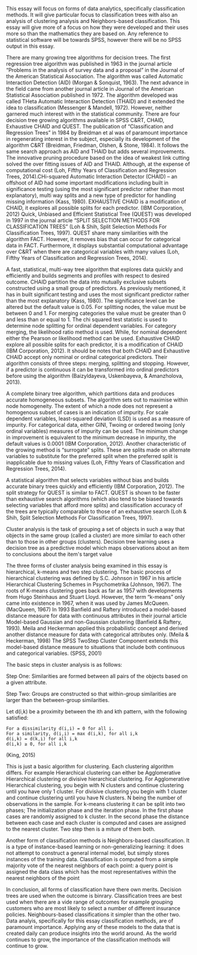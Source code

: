 This essay will focus on forms of data analytics, specifically classification methods. It will give particular focus to classification trees with also an analysis of clustering analysis and Neighbors-based classification. This essay will give more of a focus on how they were developed and their uses more so than the mathematics they are based on. Any reference to statistical software will be towards SPSS, however there will be no SPSS output in this essay.

There are many growing tree algorithms for decision trees. The first regression tree algorithm was published in 1963 in the journal article “Problems in the analysis of survey data and a proposal” in the Journal of the American Statistical Association. The algorithm was called Automatic Interaction Detection (AID) (Morgan & Sonquist, 1963). The next advance in the field came from another journal article in Journal of the American Statistical Association published in 1972. The algorithm developed was called THeta Automatic Interaction Detection (THAID) and it extended the idea to classification (Messenger & Mandell, 1972). However, neither garnered much interest with in the statistical community. There are four decision tree growing algorithms available in SPSS C&RT, CHAID, Exhaustive CHAID and QUEST. The publication of “Classification and Regression Trees” in 1984 by Breidman et al was of paramount importance in regenerating interest in the subject, especially its development of the algorithm C&RT (Breidman, Friedman, Olshen, & Stone, 1984). It follows the same search approach as AID and THAID but adds several improvements. The innovative pruning procedure based on the idea of weakest link cutting solved the over fitting issues of AID and THAID. Although, at the expense of computational cost (Loh, Fifthy Years of Classification and Regression Trees, 2014).CHi-squared Automatic Interaction Detector (CHAID) – an offshoot of AID had some important modifications including built in significance testing (using the most significant predictor rather than most explanatory), multi way splits and a new type of predictor for handling missing information (Kass, 1980). EXHAUSTIVE CHAID is a modification of CHAID, it explores all possible splits for each predictor. (IBM Corporation, 2012)  Quick, Unbiased and Efficient Statistical Tree (QUEST) was developed in 1997 in the journal article “SPLIT SELECTION METHODS FOR CLASSIFICATION TREES” (Loh & Shih, Split Selection Methods For Classification Trees, 1997). QUEST share many similarities with the algorithm FACT. However, it removes bias that can occur for categorical data in FACT. Furthermore, it displays substantial computational advantage over C&RT when there are categorical variables with many values (Loh, Fifthy Years of Classification and Regression Trees, 2014).

A fast, statistical, multi-way tree algorithm that explores data quickly and efficiently and builds segments and profiles with respect to desired outcome. CHAID partition the data into mutually exclusive subsets constructed using a small group of predictors. As previously mentioned, it has in built significant testing and uses the most significant predictor rather than the most explanatory (Kass, 1980). The significance level can be altered but the default value is 0.05. For splitting nodes, the value must be between 0 and 1. For merging categories the value must be greater than 0 and less than or equal to 1. The chi squared test statistic is used to determine node splitting for ordinal dependent variables. For category merging, the likelihood ratio method is used. While, for nominal dependent either the Pearson or likelihood method can be used. Exhaustive CHAID explore all possible splits for each predictor, it is a modification of CHAID (IBM Corporation, 2012). It should be notes that both CHAID and Exhaustive CHAID accept only nominal or ordinal categorical predictors. Their algorithm consists of three steps: merging, splitting and stopping. However, if a predictor is continuous it can be transformed into ordinal predictors before using the algorithm (Baizyldayeva, Uskenbayeva, & Amanzholova, 2013).

A complete binary tree algorithm, which partitions data and produces accurate homogeneous subsets. The algorithm sets out to maximise within node homogeneity. The extent of which a node does not represent a homogenous subset of cases is an indication of impurity. For scale dependent variables, least-squared deviation (LSD) is used as a measure of impurity. For categorical data, either GINI, Twoing or ordered twoing (only ordinal variables) measures of impurity can be used. The minimum change in improvement is equivalent to the minimum decrease in impurity, the default values is 0.0001 (IBM Corporation, 2012). Another characteristic of the growing method is “surrogate” splits. These are splits made on alternate variables to substitute for the preferred split when the preferred split is inapplicable due to missing values (Loh, Fifthy Years of Classification and Regression Trees, 2014). 

A statistical algorithm that selects variables without bias and builds accurate binary trees quickly and efficiently (IBM Corporation, 2012).  The split strategy for QUEST is similar to FACT. QUEST is shown to be faster than exhaustive search algorithms (which also tend to be biased towards selecting variables that afford more splits) and classification accuracy of the trees are typically comparable to those of an exhaustive search (Loh & Shih, Split Selection Methods For Classification Trees, 1997). 

Cluster analysis is the task of grouping a set of objects in such a way that objects in the same group (called a cluster) are more similar to each other than to those in other groups (clusters). Decision tree learning uses a decision tree as a predictive model which maps observations about an item to conclusions about the item's target value

The three forms of cluster analysis being examined in this essay is hierarchical, k-means and two step clustering. The basic process of hierarchical clustering was defined by S.C. Johnson in 1967 in his article Hierarchical Clustering Schemes in Psychometrika (Johnson, 1967). The roots of K-means clustering goes back as far as 1957 with developments from Hugo Steinhaus and Stuart Lloyd. However, the term “k-means” only came into existence in 1967, when it was used by James McQueen. (MacQueen, 1967) In 1993 Banfield and Raftery introduced a model-based distance measure for data with continuous attributes in their journal article Model-based Gaussian and non-Gaussian clustering (Banfield & Raftery, 1993). Meila and Heckerman applied this probabilistic concept and derived another distance measure for data with categorical attributes only. (Meila & Heckerman, 1998) The SPSS TwoStep Cluster Component extends this model-based distance measure to situations that include both continuous and categorical variables. (SPSS, 2001)

The basic steps in cluster analysis is as follows:

Step One:
Similarities are formed between all pairs of the objects based on a given attribute.

Step Two:
Groups are constructed so that within-group similarities are larger than the between-group similarities.

Let d(i,k) be a proximity between the ith and kth pattern, with the following satisfied:

	For a dissimilarity d(i,i) = 0 for all i.
	For a similarity, d(i,i) = max d(i,k), for all i,k
	d(i,k) = d(k,i) for all i,k
	d(i,k) ≥ 0, for all i,k 
(King, 2015)

This is just a basic algorithm for clustering. Each clustering algorithm differs. For example Hierarchical clustering can either be Agglomerative Hierarchical clustering or divisive hierarchical clustering. For Agglomerative Hierarchical clustering, you begin with N clusters and continue clustering until you have only 1 cluster. For divisive clustering you begin with 1 cluster and continue clustering until you have N clusters. N being the number of observations in the sample. For k-means clustering it can be split into two phases; The initialization phase and the iteration phase. In the first phase cases are randomly assigned to k cluster. In the second phase the distance between each case and each cluster is computed and cases are assigned to the nearest cluster. Two step then is a miture of them both.

Another form of classification methods is Neighbors-based classification. It is a type of instance-based learning or non-generalizing learning: it does not attempt to construct a general internal model, but simply stores instances of the training data. Classification is computed from a simple majority vote of the nearest neighbors of each point: a query point is assigned the data class which has the most representatives within the nearest neighbors of the point

In conclusion, all forms of classification have there own merits. Decision trees are used when the outcome is binrary. Classification trees are best used when there are a vide range of outcomes for example grouping customers who are most likely to select a number of different insurance policies. Neighbours-based classifications it simpler than the other two. Data analyis, specifically for this essay classification methods, are of paramount importance. Applying any of these models to the data that is created daily can produce insights into the world around. As the world continues to grow, the importance of the classification methods will continue to grow.

